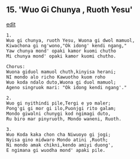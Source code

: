 
## 15.  'Wuo Gi Chunya , Ruoth Yesu'
[edit](https://docs.google.com/document/d/1gYMRgW4Rpe4VNeyMYiez89esyhaZNmq5/edit?mode=html)



    1.
    Wuo gi chunya, ruoth Yesu, Wuona gi dwol mamuol,
    Kiwachona gi ng'wono,"Ok idong' kendi ngang,"
    Yaw chunya mond' opaki kamor kuomi chutho
    Mi chunya mond' opaki kamor kuomi chutho.

    Chorus:
    Wuona giduol mamuol chuth,kinyisa herani;
    NI mondo alo richo Kawuotho kuom roho
    Wuo koda ndalo duto,Wuona gi duol mamuol;
    Ageno singruok mari: "Ok idong kendi ngang'."

    2.
    Wuo gi nyithindi pile,Tergi e yo maler;
    Pong'gi gi mor gi ilo,Puonjgi rito galam;
    Mondo giwalni chunygi kod ngimagi duto,
    Ru biro mar pinyruoth, Mondo waneni, Ruoth.

    3.
    Wuo Koda kaka chon cha Niwuoyo gi jogi;
    Nyisa gino midwaro Mondo atini ,Ruoth;
    Ni mondo amak chikni,kendo amiyi duong',
    E ngimana gi wuodha mond' apaki pile.
